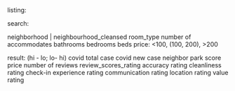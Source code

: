listing:

search:

neighborhood | neighbourhood_cleansed
room_type
number of accommodates
bathrooms
bedrooms
beds
price: <100, (100, 200), >200

result: 
(hi - lo; lo- hi)
covid total case
covid new case
neighbor park score
price
number of reviews
review_scores_rating
accuracy rating
cleanliness rating
check-in experience rating
communication rating
location rating
value rating
